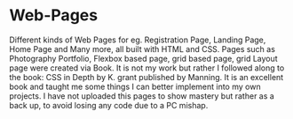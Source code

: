 # Web-Pages
Different kinds of Web Pages for eg. Registration Page, Landing Page, Home Page and Many more, all built with HTML and CSS.
Pages such as Photography Portfolio, Flexbox based page, grid based page, grid Layout page were created via Book. It is not my work but rather I followed along to the book: CSS in Depth by K. grant published by Manning. It is an excellent book and taught me some things I can better implement into my own projects. I have not uploaded this pages to show mastery but rather as a back up, to avoid losing any code due to a PC mishap.
